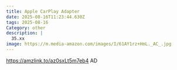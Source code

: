 ```yaml
---
title: Apple CarPlay Adapter
date: 2025-08-16T11:23:44.630Z
tags: 2025-08-16
Category: other
description: |
  35.xx
image: https://m.media-amazon.com/images/I/61AY1rz+HmL._AC_.jpg
---
```

https://amzlink.to/az0sxLt5m7eb4
AD